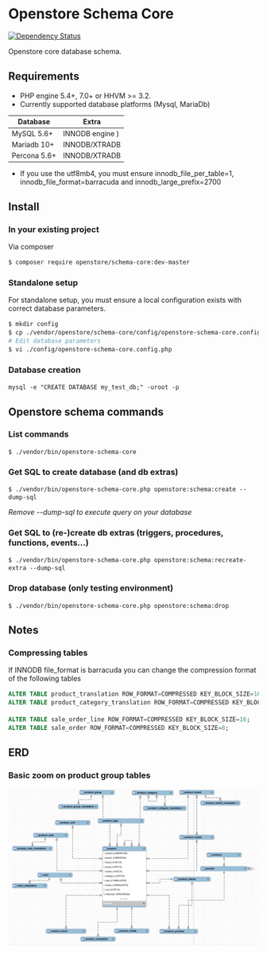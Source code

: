 # Openstore Schema Core

[![Dependency Status](https://www.versioneye.com/user/projects/5677ba2b107997003e0011c3/badge.svg?style=flat)](https://www.versioneye.com/user/projects/5677ba2b107997003e0011c3)

Openstore core database schema.

## Requirements

- PHP engine 5.4+, 7.0+ or HHVM >= 3.2.
- Currently supported database platforms (Mysql, MariaDb)

| Database      | Extra              |
|---------------|--------------------|
| MySQL 5.6+    | INNODB engine  )   |
| Mariadb 10+   | INNODB/XTRADB      |
| Percona 5.6+  | INNODB/XTRADB      |

* If you use the utf8mb4, you must ensure innodb_file_per_table=1, innodb_file_format=barracuda and innodb_large_prefix=2700

## Install

### In your existing project

Via composer

```sh
$ composer require openstore/schema-core:dev-master
```
    
### Standalone setup

For standalone setup, you must ensure a local configuration exists with
correct database parameters.

```sh
$ mkdir config
$ cp ./vendor/openstore/schema-core/config/openstore-schema-core.config.php.dist ./config/openstore-schema-core.config.php
# Edit database parameters
$ vi ./config/openstore-schema-core.config.php
```

### Database creation

```console
mysql -e "CREATE DATABASE my_test_db;" -uroot -p
```


## Openstore schema commands

### List commands

```console
$ ./vendor/bin/openstore-schema-core
```

### Get SQL to create database (and db extras)

```console
$ ./vendor/bin/openstore-schema-core.php openstore:schema:create --dump-sql
```

*Remove --dump-sql to execute query on your database*


### Get SQL to (re-)create db extras (triggers, procedures, functions, events...)

```console
$ ./vendor/bin/openstore-schema-core.php openstore:schema:recreate-extra --dump-sql
```

### Drop database (only testing environment)

```console
$ ./vendor/bin/openstore-schema-core.php openstore:schema:drop 
```

## Notes

### Compressing tables

If INNODB file_format is barracuda you can change the compression format of the following tables

```sql
ALTER TABLE product_translation ROW_FORMAT=COMPRESSED KEY_BLOCK_SIZE=16;
ALTER TABLE product_category_translation ROW_FORMAT=COMPRESSED KEY_BLOCK_SIZE=8;

ALTER TABLE sale_order_line ROW_FORMAT=COMPRESSED KEY_BLOCK_SIZE=16;
ALTER TABLE sale_order ROW_FORMAT=COMPRESSED KEY_BLOCK_SIZE=8;
```

## ERD

### Basic zoom on product group tables

![product_erd_image](https://raw.githubusercontent.com/belgattitude/openstore-schema-core/master/doc/image/erd-zoom-product.jpg "Product erd")

	